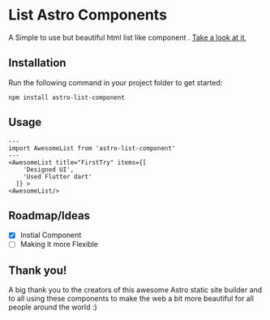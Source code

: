 # List Astro Components
A Simple to use but beautiful html list like component . 
[Take a look at it](), 

## Installation
Run the following command in your project folder to get started:
```console
npm install astro-list-component
```

## Usage

```astro
---
import AwesomeList from 'astro-list-component'
---
<AwesomeList title="FirstTry" items={[
    'Designed UI',
    'Used Flutter dart'
  ]} >
<AwesomeList/>
```

## Roadmap/Ideas
- [x] Instial Component
- [ ] Making it more Flexible  

## Thank you!

A big thank you to the creators of this awesome Astro static site builder and to all using these components to make the web a bit more beautiful for all people around the world :)
